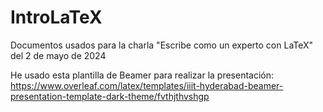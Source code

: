 # IntroLaTeX
Documentos usados para la charla "Escribe como un experto con LaTeX" del 2 de mayo de 2024

He usado esta plantilla de Beamer para realizar la presentación:
https://www.overleaf.com/latex/templates/iiit-hyderabad-beamer-presentation-template-dark-theme/fvthjthvshgp
